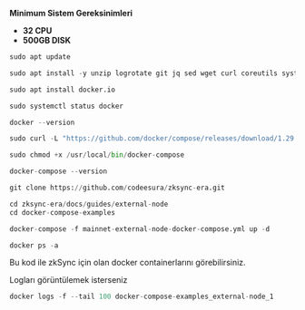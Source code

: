 **Minimum Sistem Gereksinimleri**

- **32 CPU**
- **500GB DISK**

```python
sudo apt update
```

```python
sudo apt install -y unzip logrotate git jq sed wget curl coreutils systemd
```

```python
sudo apt install docker.io
```

```python
sudo systemctl status docker
```

```python
docker --version
```

```python
sudo curl -L "https://github.com/docker/compose/releases/download/1.29.2/docker-compose-$(uname -s)-$(uname -m)" -o /usr/local/bin/docker-compose
```

```python
sudo chmod +x /usr/local/bin/docker-compose
```

```python
docker-compose --version
```

```python
git clone https://github.com/codeesura/zksync-era.git
```

```python
cd zksync-era/docs/guides/external-node
cd docker-compose-examples
```

```python
docker-compose -f mainnet-external-node-docker-compose.yml up -d
```

```python
docker ps -a
```

Bu kod ile zkSync için olan docker containerlarını görebilirsiniz.

Logları görüntülemek isterseniz

```python
docker logs -f --tail 100 docker-compose-examples_external-node_1
```







